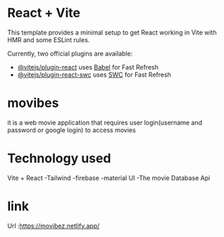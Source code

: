 # React + Vite

This template provides a minimal setup to get React working in Vite with HMR and some ESLint rules.

Currently, two official plugins are available:

- [@vitejs/plugin-react](https://github.com/vitejs/vite-plugin-react/blob/main/packages/plugin-react/README.md) uses [Babel](https://babeljs.io/) for Fast Refresh
- [@vitejs/plugin-react-swc](https://github.com/vitejs/vite-plugin-react-swc) uses [SWC](https://swc.rs/) for Fast Refresh
# movibes
it is a web movie application that requires user login(username and password or google login) to access movies
# Technology used
Vite + React
-Tailwind
-firebase 
-material UI
-The movie Database Api
# link
Url :https://movibez.netlify.app/

